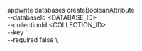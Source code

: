 appwrite databases createBooleanAttribute \
        --databaseId <DATABASE_ID> \
        --collectionId <COLLECTION_ID> \
        --key '' \
        --required false \


